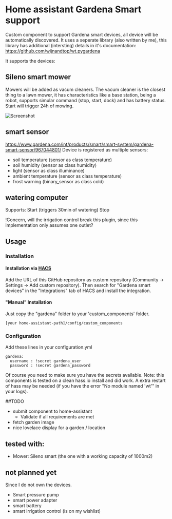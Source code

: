 # Home assistant Gardena Smart support

Custom component to support Gardena smart devices, all device will be automatically discovered.
It uses a seperate library (also written by me), this library has additional (intersting) details in it's documentation:
https://github.com/wijnandtop/wt.pygardena

It supports the devices:

## Sileno smart mower
Mowers will be added as vacum cleaners.
The vacum cleaner is the closest thing to a lawn mower, it has characteristics like a base station, being a robot, supports simular command (stop, start, dock) and has battery status.
Start will trigger 24h of mowing.

<img src="https://github.com/wijnandtop/home_assistant_gardena/blob/master/README_screenshot1.png?raw=true" alt="Screenshot">


## smart sensor
https://www.gardena.com/int/products/smart/smart-system/gardena-smart-sensor/967044801/
Device is registered as multiple sensors:

* soil temperature (sensor as class temperature)
* soil humidity (sensor as class humidity)
* light (sensor as class illuminance)
* ambient temperature (sensor as class temperature)
* frost warning (binary_sensor as class cold)

## watering computer

Supports:
Start (triggers 30min of watering)
Stop

!Concern, will the irrigation control break this plugin, since this implementation only assumes one outlet?

## Usage

### Installation

#### Installation via [HACS](https://hacs.xyz/)
Add the URL of this GitHub repository as custom repository (Community -> Settings -> Add custom repository).
Then search for "Gardena smart devices" in the "Integrations" tab of HACS and install the integration.

#### "Manual" Installation
Just copy the "gardena" folder to your 'custom_components' folder.

```
[your home-assistant-path]/config/custom_components
```

### Configuration
Add these lines in your configuration.yml

```
gardena:
  username : !secret gardena_user
  password : !secret gardena_password
```

Of course you need to make sure you have the secrets available.
Note: this components is tested on a clean hass.io install and did work. A extra restart of hass may be needed (if you have the error "No module named 'wt'" in your logs).

##TODO

* submit component to home-assistant
    * Validate if all requirements are met
* fetch garden image
* nice lovelace display for a garden / location

## tested with:

 * Mower: Sileno smart (the one with a working capacity of 1000m2)

## not planned yet
Since I do not own the devices.

* Smart pressure pump
* smart power adapter
* smart battery
* smart irrigation control (is on my wishlist)
